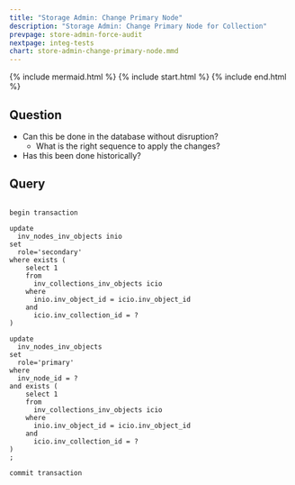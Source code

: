 ```yaml
---
title: "Storage Admin: Change Primary Node"
description: "Storage Admin: Change Primary Node for Collection"
prevpage: store-admin-force-audit
nextpage: integ-tests
chart: store-admin-change-primary-node.mmd
---
```


{% include mermaid.html %}
{% include start.html %}
{% include end.html %}

## Question

- Can this be done in the database without disruption?
  - What is the right sequence to apply the changes?
- Has this been done historically?

## Query

```

begin transaction

update 
  inv_nodes_inv_objects inio
set
  role='secondary'
where exists (
    select 1
    from 
      inv_collections_inv_objects icio
    where
      inio.inv_object_id = icio.inv_object_id
    and 
      icio.inv_collection_id = ?
)

update 
  inv_nodes_inv_objects
set
  role='primary'
where 
  inv_node_id = ?
and exists (
    select 1
    from 
      inv_collections_inv_objects icio
    where
      inio.inv_object_id = icio.inv_object_id
    and 
      icio.inv_collection_id = ?
)
;

commit transaction

```